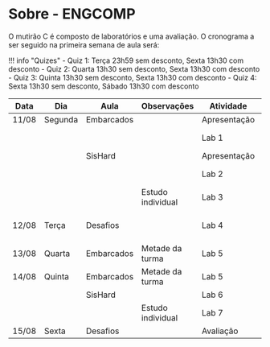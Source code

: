 # Sobre - ENGCOMP

O mutirão C é composto de laboratórios e uma avaliação. O cronograma a ser seguido na primeira semana de aula será:

!!! info "Quizes"
    - Quiz 1: Terça 23h59 sem desconto, Sexta 13h30 com desconto
    - Quiz 2: Quarta 13h30 sem desconto, Sexta 13h30 com desconto
    - Quiz 3: Quinta 13h30 sem desconto, Sexta 13h30 com desconto
    - Quiz 4: Sexta 13h30 sem desconto, Sábado 13h30 com desconto

| Data  | Dia     | Aula       | Observações       | Atividade    | Conteúdo                   |
|-------|---------|------------|-------------------|--------------|----------------------------|
| 11/08 | Segunda | Embarcados |                   | Apresentação |                            |
|       |         |            |                   | Lab 1        | Conceitos básicos          |
|       |         | SisHard    |                   | Apresentação |                            |
|       |         |            |                   | Lab 2        | Lógica de programação      |
|       |         |            | Estudo individual | Lab 3        | Compilação com GCC         |
| 12/08 | Terça   | Desafios   |                   | Lab 4        | Arrays, strings e matrizes |
| 13/08 | Quarta  | Embarcados | Metade da turma   | Lab 5        | Ponteiros e structs        |
| 14/08 | Quinta  | Embarcados | Metade da turma   | Lab 5        | Ponteiros e structs        |
|       |         | SisHard    |                   | Lab 6        | Prática                    |
|       |         |            | Estudo individual | Lab 7        | Escopo de variáveis        |
| 15/08 | Sexta   | Desafios   |                   | Avaliação    | Prova                      |
